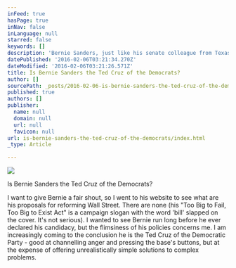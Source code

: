 ```yaml
---
inFeed: true
hasPage: true
inNav: false
inLanguage: null
starred: false
keywords: []
description: 'Bernie Sanders, just like his senate colleague from Texas, is good at getting the base fired up...'
datePublished: '2016-02-06T03:21:34.270Z'
dateModified: '2016-02-06T03:21:26.571Z'
title: Is Bernie Sanders the Ted Cruz of the Democrats?
author: []
sourcePath: _posts/2016-02-06-is-bernie-sanders-the-ted-cruz-of-the-democrats.md
published: true
authors: []
publisher:
  name: null
  domain: null
  url: null
  favicon: null
url: is-bernie-sanders-the-ted-cruz-of-the-democrats/index.html
_type: Article

---
```

![](https://the-grid-user-content.s3-us-west-2.amazonaws.com/aca6a746-1c6a-404d-a710-7198958ae623.jpg)

Is Bernie Sanders the Ted Cruz of the Democrats?

I want to give Bernie a fair shout, so I went to his website to see what are his proposals for reforming Wall Street. There are none (his "Too Big to Fail, Too Big to Exist Act" is a campaign slogan with the word 'bill' slapped on the cover. It's not serious).
I wanted to see Bernie run long before he ever declared his candidacy, but the flimsiness of his policies concerns me. I am increasingly coming to the conclusion he is the Ted Cruz of the Democratic Party - good at channelling anger and pressing the base's buttons, but at the expense of offering unrealistically simple solutions to complex problems.